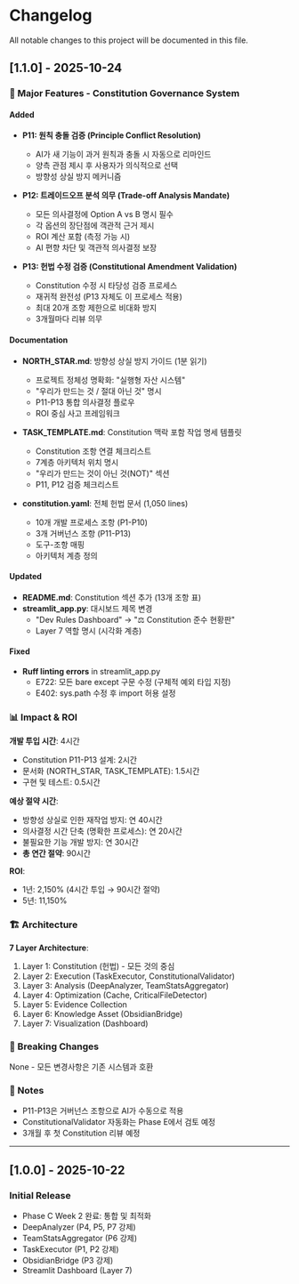 # Changelog

All notable changes to this project will be documented in this file.

## [1.1.0] - 2025-10-24

### 🎯 Major Features - Constitution Governance System

#### Added
- **P11: 원칙 충돌 검증 (Principle Conflict Resolution)**
  - AI가 새 기능이 과거 원칙과 충돌 시 자동으로 리마인드
  - 양측 관점 제시 후 사용자가 의식적으로 선택
  - 방향성 상실 방지 메커니즘

- **P12: 트레이드오프 분석 의무 (Trade-off Analysis Mandate)**
  - 모든 의사결정에 Option A vs B 명시 필수
  - 각 옵션의 장단점에 객관적 근거 제시
  - ROI 계산 포함 (측정 가능 시)
  - AI 편향 차단 및 객관적 의사결정 보장

- **P13: 헌법 수정 검증 (Constitutional Amendment Validation)**
  - Constitution 수정 시 타당성 검증 프로세스
  - 재귀적 완전성 (P13 자체도 이 프로세스 적용)
  - 최대 20개 조항 제한으로 비대화 방지
  - 3개월마다 리뷰 의무

#### Documentation
- **NORTH_STAR.md**: 방향성 상실 방지 가이드 (1분 읽기)
  - 프로젝트 정체성 명확화: "실행형 자산 시스템"
  - "우리가 만드는 것 / 절대 아닌 것" 명시
  - P11-P13 통합 의사결정 플로우
  - ROI 중심 사고 프레임워크

- **TASK_TEMPLATE.md**: Constitution 맥락 포함 작업 명세 템플릿
  - Constitution 조항 연결 체크리스트
  - 7계층 아키텍처 위치 명시
  - "우리가 만드는 것이 아닌 것(NOT)" 섹션
  - P11, P12 검증 체크리스트

- **constitution.yaml**: 전체 헌법 문서 (1,050 lines)
  - 10개 개발 프로세스 조항 (P1-P10)
  - 3개 거버넌스 조항 (P11-P13)
  - 도구-조항 매핑
  - 아키텍처 계층 정의

#### Updated
- **README.md**: Constitution 섹션 추가 (13개 조항 표)
- **streamlit_app.py**: 대시보드 제목 변경
  - "Dev Rules Dashboard" → "⚖️ Constitution 준수 현황판"
  - Layer 7 역할 명시 (시각화 계층)

#### Fixed
- **Ruff linting errors** in streamlit_app.py
  - E722: 모든 bare except 구문 수정 (구체적 예외 타입 지정)
  - E402: sys.path 수정 후 import 허용 설정

### 📊 Impact & ROI

**개발 투입 시간**: 4시간
- Constitution P11-P13 설계: 2시간
- 문서화 (NORTH_STAR, TASK_TEMPLATE): 1.5시간
- 구현 및 테스트: 0.5시간

**예상 절약 시간**:
- 방향성 상실로 인한 재작업 방지: 연 40시간
- 의사결정 시간 단축 (명확한 프로세스): 연 20시간
- 불필요한 기능 개발 방지: 연 30시간
- **총 연간 절약**: 90시간

**ROI**:
- 1년: 2,150% (4시간 투입 → 90시간 절약)
- 5년: 11,150%

### 🏗️ Architecture

**7 Layer Architecture**:
1. Layer 1: Constitution (헌법) - 모든 것의 중심
2. Layer 2: Execution (TaskExecutor, ConstitutionalValidator)
3. Layer 3: Analysis (DeepAnalyzer, TeamStatsAggregator)
4. Layer 4: Optimization (Cache, CriticalFileDetector)
5. Layer 5: Evidence Collection
6. Layer 6: Knowledge Asset (ObsidianBridge)
7. Layer 7: Visualization (Dashboard)

### 🔄 Breaking Changes
None - 모든 변경사항은 기존 시스템과 호환

### 📝 Notes
- P11-P13은 거버넌스 조항으로 AI가 수동으로 적용
- ConstitutionalValidator 자동화는 Phase E에서 검토 예정
- 3개월 후 첫 Constitution 리뷰 예정

---

## [1.0.0] - 2025-10-22

### Initial Release
- Phase C Week 2 완료: 통합 및 최적화
- DeepAnalyzer (P4, P5, P7 강제)
- TeamStatsAggregator (P6 강제)
- TaskExecutor (P1, P2 강제)
- ObsidianBridge (P3 강제)
- Streamlit Dashboard (Layer 7)
